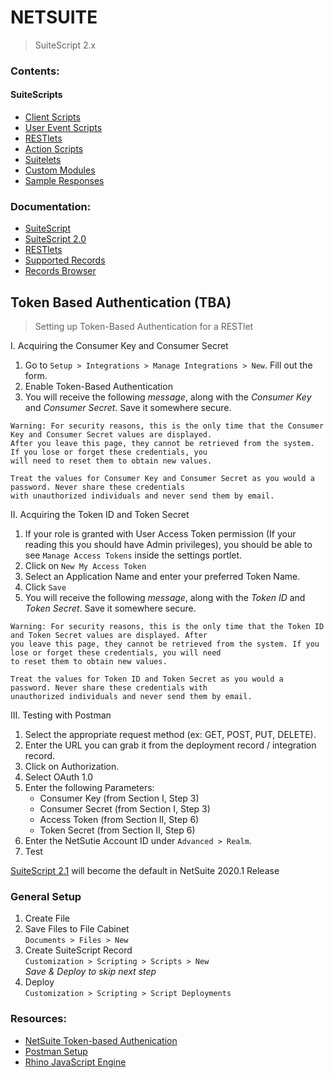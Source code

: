 # NETSUITE

> SuiteScript 2.x

### Contents:

#### SuiteScripts

- [Client Scripts](/ClientScripts)
- [User Event Scripts](/UserEventScripts)
- [RESTlets](/RESTlets)
- [Action Scripts](/ActionScripts)
- [Suitelets](/Suitelets)
- [Custom Modules](/CustomModules)
- [Sample Responses](/SampleResponses)

### Documentation:

- [SuiteScript](https://system.netsuite.com/app/help/helpcenter.nl?fid=set_1502135122.html)
- [SuiteScript 2.0](https://system.netsuite.com/app/help/helpcenter.nl?topic=DOC_SS2_API)
- [RESTlets](https://system.netsuite.com/app/help/helpcenter.nl?fid=chapter_N2970114.html)
- [Supported Records](https://system.netsuite.com/app/help/helpcenter.nl?fid=preface_3710625923.html)
- [Records Browser](https://system.netsuite.com/help/helpcenter/en_US/srbrowser/Browser2019_1/script/record/lead.html)

## Token Based Authentication (TBA)

> Setting up Token-Based Authentication for a RESTlet

I. Acquiring the Consumer Key and Consumer Secret

1.  Go to `Setup > Integrations > Manage Integrations > New`. Fill out the form.
2.  Enable Token-Based Authentication
3.  You will receive the following <i>message</i>, along with the <i>Consumer Key</i> and <i>Consumer Secret</i>. Save it somewhere secure.

```
Warning: For security reasons, this is the only time that the Consumer Key and Consumer Secret values are displayed.
After you leave this page, they cannot be retrieved from the system. If you lose or forget these credentials, you
will need to reset them to obtain new values.

Treat the values for Consumer Key and Consumer Secret as you would a password. Never share these credentials
with unauthorized individuals and never send them by email.
```

II. Acquiring the Token ID and Token Secret

1.  If your role is granted with User Access Token permission (If your reading this you should have Admin privileges), you should be able to see `Manage Access Tokens` inside the settings portlet.
2.  Click on `New My Access Token`
3.  Select an Application Name and enter your preferred Token Name.
4.  Click `Save`
5.  You will receive the following <i>message</i>, along with the <i>Token ID</i> and <i>Token Secret</i>. Save it somewhere secure.

```
Warning: For security reasons, this is the only time that the Token ID and Token Secret values are displayed. After
you leave this page, they cannot be retrieved from the system. If you lose or forget these credentials, you will need
to reset them to obtain new values.

Treat the values for Token ID and Token Secret as you would a password. Never share these credentials with
unauthorized individuals and never send them by email.
```

III. Testing with Postman

1.  Select the appropriate request method (ex: GET, POST, PUT, DELETE).
2.  Enter the URL you can grab it from the deployment record / integration record.
3.  Click on Authorization.
4.  Select OAuth 1.0
5.  Enter the following Parameters:
    - Consumer Key (from Section I, Step 3)
    - Consumer Secret (from Section I, Step 3)
    - Access Token (from Section II, Step 6)
    - Token Secret (from Section II, Step 6)
6.  Enter the NetSutie Account ID under `Advanced > Realm`.
7.  Test

[SuiteScript 2.1](https://system.netsuite.com/app/help/helpcenter.nl?fid=chapter_156042690639.html) will become the default in NetSuite 2020.1 Release

### General Setup

1. Create File
2. Save Files to File Cabinet<br/>
   `Documents > Files > New`
3. Create SuiteScript Record<br/>
   `Customization > Scripting > Scripts > New`<br/>
   <i>Save & Deploy to skip next step</i>
4. Deploy<br/>
   `Customization > Scripting > Script Deployments`

### Resources:

- [NetSuite Token-based Authenication](https://medium.com/@morrisdev/netsuite-token-based-authentication-tba-342c7df56386)
- [Postman Setup](https://leacc.com.ph/2019/07/02/using-postman-to-test-your-first-netsuite-restlet/)
- [Rhino JavaScript Engine](https://developer.mozilla.org/en-US/docs/Mozilla/Projects/Rhino)
